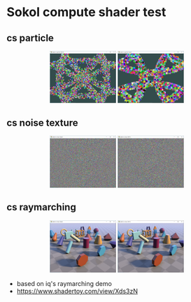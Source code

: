# Sokol compute shader test

## cs particle

<p align="center">
  <img src="screenshots/Snipaste_2025-07-03_19-40-29.png" alt="" width="30%">
  <img src="screenshots/Snipaste_2025-07-03_19-41-02.png" alt="" width="30%">
</p>

## cs noise texture

<p align="center">
  <img src="screenshots/Snipaste_2025-07-03_19-41-14.png" alt="" width="30%">
  <img src="screenshots/Snipaste_2025-07-03_19-41-31.png" alt="" width="30%">
</p>

## cs raymarching



<p align="center">
  <img src="screenshots/Snipaste_2025-07-03_19-41-53.png" alt="" width="30%">
  <img src="screenshots/Snipaste_2025-07-03_19-42-11.png" alt="" width="30%">
</p>

- based on iq's raymarching demo
- https://www.shadertoy.com/view/Xds3zN
